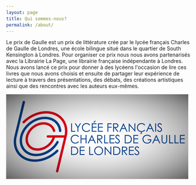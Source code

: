 ```yaml
---
layout: page
title: Qui sommes-nous?
permalink: /about/
---
```


Le prix de Gaulle est un prix de littérature crée par le lycée français Charles de Gaulle de Londres, une école bilingue situé dans le quartier de South Kensington à Londres. Pour organiser ce prix nous nous avons partenarisés avec la Librairie La Page, une librairie française indépendante à Londres. Nous avons lancé ce prix pour donner à des lycéens l'occasion de lire ces livres que nous avons choisis et ensuite de partager leur expérience de lecture à travers des présentations, des débats, des créations artistiques ainsi que des rencontres avec les auteurs eux-mêmes.

![photo](/assets/lycee.PNG)
